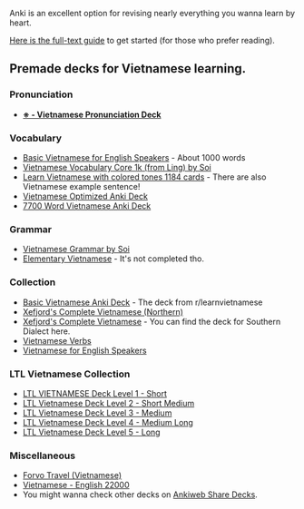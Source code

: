 Anki is an excellent option for revising nearly everything you wanna learn by heart.

[Here is the full-text guide](https://leananki.com/how-to-use-anki-tutorial/) to get started (for those who prefer reading).

## Premade decks for Vietnamese learning.

### Pronunciation
- **[※ - Vietnamese Pronunciation Deck](https://ankiweb.net/shared/info/1747674390)**

### Vocabulary
- [Basic Vietnamese for English Speakers](https://ankiweb.net/shared/info/285983903) - About 1000 words 
- [Vietnamese Vocabulary Core 1k (from Ling) by Soi](https://ankiweb.net/shared/info/1400808401)
- [Learn Vietnamese with colored tones 1184 cards](https://ankiweb.net/shared/info/767852629) - There are also Vietnamese example sentence!
- [Vietnamese Optimized Anki Deck](https://www.reddit.com/r/learnvietnamese/comments/17wvl30/vietnamese_optimized_anki_deck/) 
- [7700 Word Vietnamese Anki Deck](https://www.reddit.com/r/learnvietnamese/comments/b039ha/7700_word_vietnamese_anki_deck/)

### Grammar
- [Vietnamese Grammar by Soi](https://ankiweb.net/shared/info/1707723482)
- [Elementary Vietnamese](https://ankiweb.net/shared/info/417713476) - It's not completed tho.

### Collection
- [Basic Vietnamese Anki Deck](https://www.reddit.com/r/learnvietnamese/comments/6bg6r8/much_overdue_release_of_my_revised_basic/) - The deck from r/learnvietnamese
- [Xefjord's Complete Vietnamese (Northern)](https://ankidecks.com/decks/about/131/show)
- [Xefjord's Complete Vietnamese](https://www.dropbox.com/sh/g4iz7sw992qzieg/AAD-iCCcDrUmfUPsXU3JtvWLa?dl=0) - You can find the deck for Southern Dialect here.
- [Vietnamese Verbs](https://ankiweb.net/shared/info/2123021502)
- [Vietnamese for English Speakers](https://ankiweb.net/shared/info/2064548721)

### LTL Vietnamese Collection
- [LTL VIETNAMESE Deck Level 1 - Short](https://ankiweb.net/shared/info/190476395)
- [LTL Vietnamese Deck Level 2 - Short Medium](https://ankiweb.net/shared/info/109765305)
- [LTL Vietnamese Deck Level 3 - Medium](https://ankiweb.net/shared/info/193056394)
- [LTL Vietnamese Deck Level 4 - Medium Long](https://ankiweb.net/shared/info/490478202)
- [LTL Vietnamese Deck Level 5 - Long](https://ankiweb.net/shared/info/327582122)

### Miscellaneous
- [Forvo Travel (Vietnamese)](https://ankiweb.net/shared/info/1771783638)
- [Vietnamese - English 22000](https://ankiweb.net/shared/info/1548842830)
- You might wanna check other decks on [Ankiweb Share Decks](https://ankiweb.net/shared/decks?search=vietnamese).